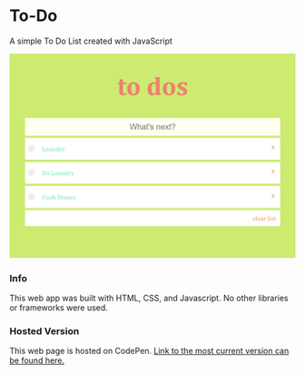 # To-Do
A simple To Do List created with JavaScript

![Screenshot](https://raw.githubusercontent.com/oh-angelina/To-Do/master/images/Screenshot.png)

### Info
This web app was built with HTML, CSS, and Javascript. No other libraries or frameworks were used.

### Hosted Version
This web page is hosted on CodePen. [Link to the most current version can be found here.](https://codepen.io/oh-angelina/full/povPmWV)
